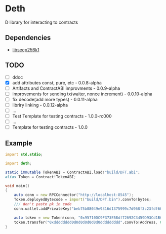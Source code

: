 # Deth

D library for interacting to contracts

## Dependencies
- [libsecp256k1](https://github.com/bitcoin-core/secp256k1/)

## TODO
 - [ ] ddoc
 - [x] add attributes const, pure, etc - 0.0.8-alpha
 - [ ] Artifacts and ContractABI improvments - 0.0.9-alpha
 - [ ] improvements for sending tx(waiter, nonce increment) - 0.0.10-alpha
 - [ ] fix decode(add more types) - 0.0.11-alpha
 - [ ] libriry linking - 0.0.12-alpha
 - [ ] ... 
 - [ ] Test Template for testing contracts - 1.0.0-rc000
 - [ ] ...
 - [ ] Template for testing contracts - 1.0.0

## Example
```d
import std.stdio;

import deth;

static immutable TokenABI = ContractABI.load!"build/DFT.abi";
alias Token = Contract!TokenABI;

void main()
{
    auto conn = new RPCConnector("http://localhost:8545");
    Token.deployedBytecode = import("build/DFT.bin").convTo!bytes;
    /// don't paste pk in code
    conn.wallet.addPrivateKey("beb75b08049e9316d1375999c7d968f3c23fdf606b296fcdfc9a41cdd7e7347c");

    auto token = new Token(conn, "0x95710DC9F373E58df72692C3459D93Cd1BC2C6C5".convTo!Address);
    token.transfer("0xdddddddd0d0d0d0d0d0d0ddddddddd".convTo!Address, 0xd.wei).send();
}
```

